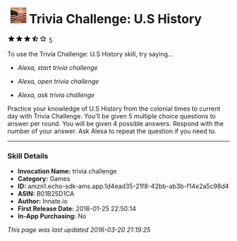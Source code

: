 # &nbsp;<img src="app_icon" alt="Trivia Challenge: U.S History icon" width="36"> Trivia Challenge: U.S History
![3.7 stars](../../../images/ic_star_black_18dp_1x.png)![3.7 stars](../../../images/ic_star_black_18dp_1x.png)![3.7 stars](../../../images/ic_star_black_18dp_1x.png)![3.7 stars](../../../images/ic_star_half_black_18dp_1x.png)![3.7 stars](../../../images/ic_star_border_black_18dp_1x.png) 5

To use the Trivia Challenge: U.S History skill, try saying...

* *Alexa, start trivia challenge*

* *Alexa, open trivia challenge*

* *Alexa, ask trivia challenge*

Practice your knowledge of U.S  History from the colonial times to current day with Trivia Challenge.  You'll be given 5 multiple choice questions to answer per round.  You will be given 4 possible answers. Respond with the number of your answer. Ask Alexa to repeat the question if you need to.

***

### Skill Details

* **Invocation Name:** trivia challenge
* **Category:** Games
* **ID:** amzn1.echo-sdk-ams.app.1d4ead35-21f8-42bb-ab3b-f14e2a5c98d4
* **ASIN:** B01B25D1CA
* **Author:** Innate.io
* **First Release Date:** 2016-01-25 22:50:14
* **In-App Purchasing:** No

*This page was last updated 2016-03-20 21:19:25*
